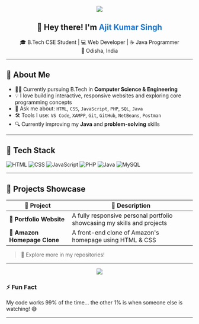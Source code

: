 <!-- Banner -->
<p align="center">
  <img src="https://capsule-render.vercel.app/api?type=waving&color=0D47A1&height=200&section=header&text=Ajit%20Kumar%20Singh&fontSize=40&fontColor=ffffff" />
</p>

<!-- Introduction -->
<h2 align="center">👋 Hey there! I'm <span style="color:#1976D2;">Ajit Kumar Singh</span> </h2>

<p align="center">
  🎓 B.Tech CSE Student | 💻 Web Developer | ☕ Java Programmer <br>
  📍 Odisha, India
</p>

---

## 🚀 About Me

- 👨‍🎓 Currently pursuing B.Tech in **Computer Science & Engineering**
- 💡 I love building interactive, responsive websites and exploring core programming concepts
- 💬 Ask me about: `HTML`, `CSS`, `JavaScript`, `PHP`, `SQL`, `Java`
- 🛠 Tools I use: `VS Code`, `XAMPP`, `Git`, `GitHub`, `NetBeans`, `Postman`
- 🔍 Currently improving my **Java** and **problem-solving** skills

---

## 📌 Tech Stack

![HTML](https://img.shields.io/badge/-HTML5-E34F26?style=for-the-badge&logo=html5&logoColor=white)
![CSS](https://img.shields.io/badge/-CSS3-1572B6?style=for-the-badge&logo=css3)
![JavaScript](https://img.shields.io/badge/-JavaScript-F7DF1E?style=for-the-badge&logo=javascript&logoColor=black)
![PHP](https://img.shields.io/badge/-PHP-777BB4?style=for-the-badge&logo=php&logoColor=white)
![Java](https://img.shields.io/badge/-Java-007396?style=for-the-badge&logo=java&logoColor=white)
![MySQL](https://img.shields.io/badge/-MySQL-4479A1?style=for-the-badge&logo=mysql&logoColor=white)

---

## 🌟 Projects Showcase

| 🔧 Project | 💬 Description |
|-----------|----------------|
| 🎨 **Portfolio Website** | A fully responsive personal portfolio showcasing my skills and projects |
| 🛒 **Amazon Homepage Clone** | A front-end clone of Amazon's homepage using HTML & CSS <br> |

> 📌 Explore more in my repositories!

---


<p align="center">
  <img src="https://capsule-render.vercel.app/api?type=waving&color=0D47A1&height=100&section=footer"/>
</p>


### ⚡ Fun Fact

My code works 99% of the time... the other 1% is when someone else is watching! 😅

---

